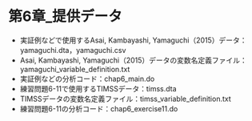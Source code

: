 # 第6章_提供データ
 - 実証例などで使用するAsai, Kambayashi, Yamaguchi（2015）データ：yamaguchi.dta，yamaguchi.csv
 - Asai, Kambayashi, Yamaguchi（2015）データの変数名定義ファイル：yamaguchi_variable_definition.txt
 - 実証例などの分析コード：chap6_main.do
 - 練習問題6-11で使用するTIMSSデータ：timss.dta
 - TIMSSデータの変数名定義ファイル：timss_variable_definition.txt
 - 練習問題6-11の分析コード：chap6_exercise11.do


